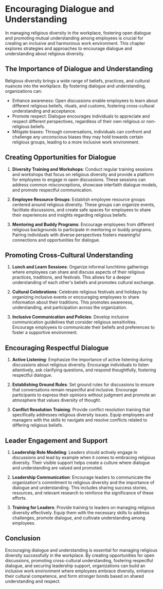Encouraging Dialogue and Understanding
=================================================

In managing religious diversity in the workplace, fostering open dialogue and promoting mutual understanding among employees is crucial for creating an inclusive and harmonious work environment. This chapter explores strategies and approaches to encourage dialogue and understanding about religious diversity.

The Importance of Dialogue and Understanding
--------------------------------------------

Religious diversity brings a wide range of beliefs, practices, and cultural nuances into the workplace. By fostering dialogue and understanding, organizations can:

* Enhance awareness: Open discussions enable employees to learn about different religious beliefs, rituals, and customs, fostering cross-cultural understanding and acceptance.
* Promote respect: Dialogue encourages individuals to appreciate and respect different perspectives, regardless of their own religious or non-religious beliefs.
* Mitigate biases: Through conversations, individuals can confront and challenge any unconscious biases they may hold towards certain religious groups, leading to a more inclusive work environment.

Creating Opportunities for Dialogue
-----------------------------------

1. **Diversity Training and Workshops**: Conduct regular training sessions and workshops that focus on religious diversity and provide a platform for employees to engage in open discussions. These sessions can address common misconceptions, showcase interfaith dialogue models, and promote respectful communication.

2. **Employee Resource Groups**: Establish employee resource groups centered around religious diversity. These groups can organize events, facilitate discussions, and create safe spaces for employees to share their experiences and insights regarding religious beliefs.

3. **Mentoring and Buddy Programs**: Encourage employees from different religious backgrounds to participate in mentoring or buddy programs. Pairing individuals with diverse perspectives fosters meaningful connections and opportunities for dialogue.

Promoting Cross-Cultural Understanding
--------------------------------------

1. **Lunch and Learn Sessions**: Organize informal lunchtime gatherings where employees can share and discuss aspects of their religious practices, traditions, and festivals. This allows for a deeper understanding of each other's beliefs and promotes cultural exchange.

2. **Cultural Celebrations**: Celebrate religious festivals and holidays by organizing inclusive events or encouraging employees to share information about their traditions. This promotes awareness, understanding, and participation across the organization.

3. **Inclusive Communication and Policies**: Develop inclusive communication guidelines that consider religious sensitivities. Encourage employees to communicate their beliefs and preferences to foster a supportive environment.

Encouraging Respectful Dialogue
-------------------------------

1. **Active Listening**: Emphasize the importance of active listening during discussions about religious diversity. Encourage individuals to listen attentively, ask clarifying questions, and respond thoughtfully, fostering respectful dialogue.

2. **Establishing Ground Rules**: Set ground rules for discussions to ensure that conversations remain respectful and inclusive. Encourage participants to express their opinions without judgment and promote an atmosphere that values diversity of thought.

3. **Conflict Resolution Training**: Provide conflict resolution training that specifically addresses religious diversity issues. Equip employees and managers with the skills to navigate and resolve conflicts related to differing religious beliefs.

Leader Engagement and Support
-----------------------------

1. **Leadership Role Modeling**: Leaders should actively engage in discussions and lead by example when it comes to embracing religious diversity. Their visible support helps create a culture where dialogue and understanding are valued and promoted.

2. **Leadership Communication**: Encourage leaders to communicate the organization's commitment to religious diversity and the importance of dialogue and understanding. This includes sharing success stories, resources, and relevant research to reinforce the significance of these efforts.

3. **Training for Leaders**: Provide training to leaders on managing religious diversity effectively. Equip them with the necessary skills to address challenges, promote dialogue, and cultivate understanding among employees.

Conclusion
----------

Encouraging dialogue and understanding is essential for managing religious diversity successfully in the workplace. By creating opportunities for open discussions, promoting cross-cultural understanding, fostering respectful dialogue, and securing leadership support, organizations can build an inclusive work environment where employees embrace diversity, enhance their cultural competence, and form stronger bonds based on shared understanding and respect.
